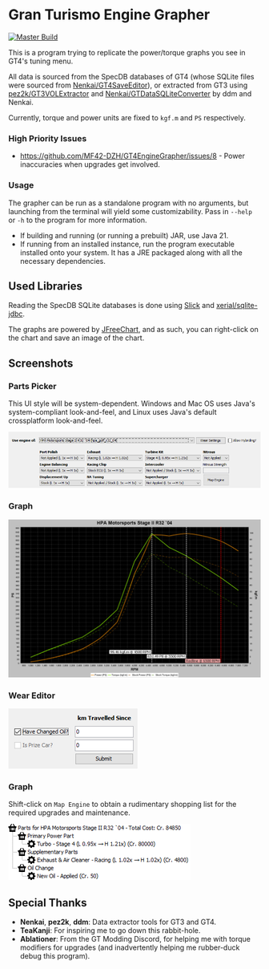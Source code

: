 # Gran Turismo Engine Grapher

[![Master Build](https://github.com/MF42-DZH/GT4EngineGrapher/actions/workflows/main.yml/badge.svg)](https://github.com/MF42-DZH/GT4EngineGrapher/actions/workflows/main.yml)

This is a program trying to replicate the power/torque graphs you see in GT4's tuning menu.

All data is sourced from the SpecDB databases of GT4 (whose SQLite files were sourced from [Nenkai/GT4SaveEditor](https://github.com/Nenkai/GT4SaveEditor)), or extracted from GT3 using [pez2k/GT3VOLExtractor](https://github.com/pez2k/gt2tools/tree/master/GT3VOLExtractor) and [Nenkai/GTDataSQLiteConverter](https://github.com/Nenkai/GTDataSQLiteConverter) by ddm and Nenkai.

Currently, torque and power units are fixed to `kgf.m` and `PS` respectively.

### High Priority Issues

- https://github.com/MF42-DZH/GT4EngineGrapher/issues/8 - Power inaccuracies when upgrades get involved.

### Usage

The grapher can be run as a standalone program with no arguments, but launching from the terminal will yield some customizability. Pass in `--help` or `-h` to the program for more information.

- If building and running (or running a prebuilt) JAR, use Java 21.
- If running from an installed instance, run the program executable installed onto your system. It has a JRE packaged along with all the necessary dependencies.

## Used Libraries

Reading the SpecDB SQLite databases is done using [Slick](https://scala-slick.org/) and [xerial/sqlite-jdbc](https://github.com/xerial/sqlite-jdbc).

The graphs are powered by [JFreeChart](https://www.jfree.org/jfreechart/), and as such, you can right-click on the chart and save an image of the chart.

## Screenshots

### Parts Picker

This UI style will be system-dependent. Windows and Mac OS uses Java's system-compliant look-and-feel, and Linux uses Java's default crossplatform look-and-feel.

![Parts Picker](https://raw.githubusercontent.com/MF42-DZH/GT4EngineGrapher/dev/img/PartsPicker.png)

### Graph

![Torque / power graph for the HPA Stage II R32](https://raw.githubusercontent.com/MF42-DZH/GT4EngineGrapher/dev/img/EngineGraph.png)

### Wear Editor

![Wear Editor for Oil and Engine Wear](https://raw.githubusercontent.com/MF42-DZH/GT4EngineGrapher/dev/img/WearEditor.png)

### Graph

Shift-click on `Map Engine` to obtain a rudimentary shopping list for the required upgrades and maintenance.

![Shopping List of Upgrades](https://raw.githubusercontent.com/MF42-DZH/GT4EngineGrapher/dev/img/ShoppingList.png)

## Special Thanks

- **Nenkai**, **pez2k**, **ddm**: Data extractor tools for GT3 and GT4.
- **TeaKanji**: For inspiring me to go down this rabbit-hole.
- **Ablationer**: From the GT Modding Discord, for helping me with torque modifiers for upgrades (and inadvertently helping me rubber-duck debug this program).

